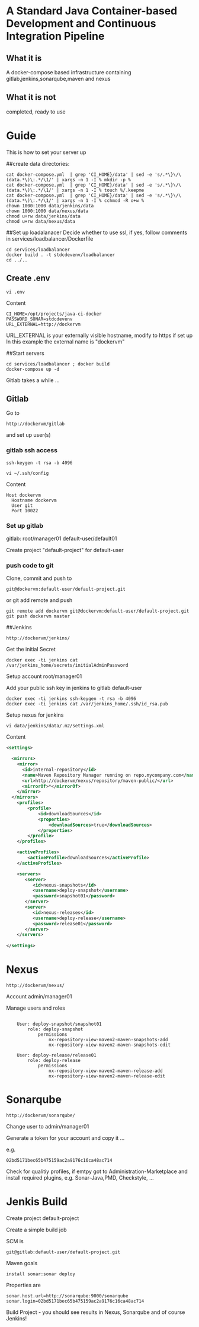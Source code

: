 # A Standard Java Container-based Development and Continuous Integration Pipeline

## What it is
A docker-compose based infrastructure containing gitlab,jenkins,sonarqube,maven and nexus

## What it is not
completed, ready to use


# Guide

This is how to set your server up

##create data directories:
```{r, engine='bash', count_lines}
cat docker-compose.yml  | grep 'CI_HOME}/data' | sed -e 's/.*\}\/\(data.*\)\:.*/\1/' | xargs -n 1 -I % mkdir -p %
cat docker-compose.yml  | grep 'CI_HOME}/data' | sed -e 's/.*\}\/\(data.*\)\:.*/\1/' | xargs -n 1 -I % touch %/.keepme
cat docker-compose.yml  | grep 'CI_HOME}/data' | sed -e 's/.*\}\/\(data.*\)\:.*/\1/' | xargs -n 1 -I % cchmod -R o+w %
chown 1000:1000 data/jenkins/data
chown 1000:1000 data/nexus/data
chmod u+rw data/jenkins/data
chmod u+rw data/nexus/data
```


##Set up loadalanacer
Decide whether to use ssl, if yes, follow comments in services/loadbalancer/Dockerfile

```{r, engine='bash', count_lines}
cd services/loadbalancer
docker build . -t stdcdevenv/loadbalancer
cd ../..
```

## Create .env
```{r, engine='bash', count_lines}
vi .env
```

Content

```{r, engine='bash', count_lines}
CI_HOME=/opt/projects/java-ci-docker
PASSWORD_SONAR=stdcdevenv
URL_EXTERNAL=http://dockervm
```

URL_EXTERNAL is your externally visible hostname, modify to https if set up
In this example the external name is "dockervm"

##Start servers
```{r, engine='bash', count_lines}
cd services/loadbalancer ; docker build
docker-compose up -d
```

Gitlab takes a while ...


## Gitlab
Go to 

```{r, engine='bash', count_lines}
http://dockervm/gitlab
```

and set up user(s)


### gitlab ssh access

```{r, engine='bash', count_lines}
ssh-keygen -t rsa -b 4096
```

```{r, engine='bash', count_lines}
vi ~/.ssh/config
```

Content 

```{r, engine='bash', count_lines}
Host dockervm
  Hostname dockervm
  User git
  Port 10022
```

### Set up gitlab
gitlab: root/manager01
        default-user/default01
		
Create project "default-project" for default-user

### push code to git

Clone, commit and push to 
```{r, engine='bash', count_lines}
git@dockervm:default-user/default-project.git
```

or git add remote and push

```{r, engine='bash', count_lines}
git remote add dockervm git@dockervm:default-user/default-project.git
git push dockervm master
```

##Jenkins

```{r, engine='bash', count_lines}
http://dockervm/jenkins/
```

Get the initial Secret

```{r, engine='bash', count_lines}
docker exec -ti jenkins cat /var/jenkins_home/secrets/initialAdminPassword
```

Setup account root/manager01

Add your public ssh key in jenkins to gitlab default-user

```{r, engine='bash', count_lines}
docker exec -ti jenkins ssh-keygen -t rsa -b 4096
docker exec -ti jenkins cat /var/jenkins_home/.ssh/id_rsa.pub
```

Setup nexus for jenkins

```{r, engine='bash', count_lines}
vi data/jenkins/data/.m2/settings.xml
```

Content

```xml
<settings>

  <mirrors>
    <mirror>
      <id>internal-repository</id>
      <name>Maven Repository Manager running on repo.mycompany.com</name>
      <url>http://dockervm/nexus/repository/maven-public/</url>
      <mirrorOf>*</mirrorOf>
    </mirror>
  </mirrors>
    <profiles>
        <profile>
            <id>downloadSources</id>
            <properties>
                <downloadSources>true</downloadSources>
            </properties>
        </profile>
    </profiles>

    <activeProfiles>
        <activeProfile>downloadSources</activeProfile>
    </activeProfiles>

    <servers>
       <server>
          <id>nexus-snapshots</id>
          <username>deploy-snapshot</username>
          <password>snapshot01</password>
       </server>
       <server>
          <id>nexus-releases</id>
          <username>deploy-release</username>
          <password>release01</password>
       </server>
    </servers>
	
</settings>

```

# Nexus

```{r, engine='bash', count_lines}
http://dockervm/nexus/
```

Account admin/manager01

Manage users and roles

```{r, engine='bash', count_lines}
		
    User: deploy-snapshot/snapshot01
		role: deploy-snapshot
			permissions
				nx-repository-view-maven2-maven-snapshots-add
				nx-repository-view-maven2-maven-snapshots-edit
	
    User: deploy-release/release01
		role: deploy-release
			permissions
				nx-repository-view-maven2-maven-release-add
				nx-repository-view-maven2-maven-release-edit

```
	
# Sonarqube

```{r, engine='bash', count_lines}
http://dockervm/sonarqube/
```

Change user to admin/manager01

Generate a token for your account and copy it ...

e.g.

```{r, engine='bash', count_lines}
02bd5171bec65b475159ac2a9176c16ca48ac714
```

Check for qualitiy profiles, if emtpy got to Administration-Marketplace and install required plugins, e.g. Sonar-Java,PMD, Checkstyle, ...

# Jenkis Build

Create project default-project

Create a simple build job

SCM is

```{r, engine='bash', count_lines}
git@gitlab:default-user/default-project.git
```

Maven goals

```{r, engine='bash', count_lines}
install sonar:sonar deploy
```

Properties are

```{r, engine='bash', count_lines}
sonar.host.url=http://sonarqube:9000/sonarqube
sonar.login=02bd5171bec65b475159ac2a9176c16ca48ac714
```

Build Project - you should see results in Nexus, Sonarqube and of course Jenkins!


